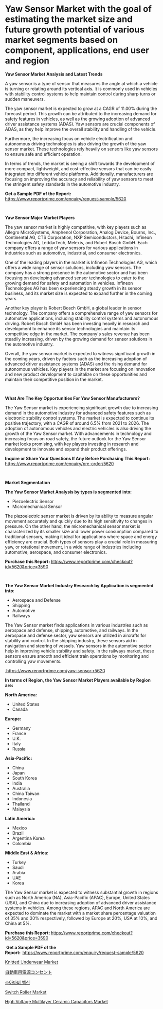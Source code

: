 <p><h1>Yaw Sensor Market with the goal of estimating the market size and future growth potential of various market segments based on component, applications, end user and region</h1></p><p><strong>Yaw Sensor Market Analysis and Latest Trends</strong></p>
<p><p>A yaw sensor is a type of sensor that measures the angle at which a vehicle is turning or rotating around its vertical axis. It is commonly used in vehicles with stability control systems to help maintain control during sharp turns or sudden maneuvers.</p><p>The yaw sensor market is expected to grow at a CAGR of 11.00% during the forecast period. This growth can be attributed to the increasing demand for safety features in vehicles, as well as the growing adoption of advanced driver assistance systems (ADAS). Yaw sensors are crucial components of ADAS, as they help improve the overall stability and handling of the vehicle.</p><p>Furthermore, the increasing focus on vehicle electrification and autonomous driving technologies is also driving the growth of the yaw sensor market. These technologies rely heavily on sensors like yaw sensors to ensure safe and efficient operation.</p><p>In terms of trends, the market is seeing a shift towards the development of more compact, lightweight, and cost-effective sensors that can be easily integrated into different vehicle platforms. Additionally, manufacturers are focusing on improving the accuracy and reliability of yaw sensors to meet the stringent safety standards in the automotive industry.</p></p>
<p><strong>Get a Sample PDF of the Report:&nbsp;</strong> <a href="https://www.reportprime.com/enquiry/request-sample/5620">https://www.reportprime.com/enquiry/request-sample/5620</a></p>
<p>&nbsp;</p>
<p><strong>Yaw Sensor Major Market Players</strong></p>
<p><p>The yaw sensor market is highly competitive, with key players such as Allegro MicroSystems, Amphenol Corporation, Analog Device, Bourns, Inc., Continental AG, CTS Corporation, NXP Semiconductors, Hitachi, Infineon Technologies AG, LeddarTech, Melexis, and Robert Bosch GmbH. Each company offers a range of yaw sensors for various applications in industries such as automotive, industrial, and consumer electronics.</p><p>One of the leading players in the market is Infineon Technologies AG, which offers a wide range of sensor solutions, including yaw sensors. The company has a strong presence in the automotive sector and has been focusing on developing advanced sensor technologies to cater to the growing demand for safety and automation in vehicles. Infineon Technologies AG has been experiencing steady growth in its sensor business, and its market size is expected to expand further in the coming years.</p><p>Another key player is Robert Bosch GmbH, a global leader in sensor technology. The company offers a comprehensive range of yaw sensors for automotive applications, including stability control systems and autonomous driving. Robert Bosch GmbH has been investing heavily in research and development to enhance its sensor technologies and maintain its competitive edge in the market. The company's sales revenue has been steadily increasing, driven by the growing demand for sensor solutions in the automotive industry.</p><p>Overall, the yaw sensor market is expected to witness significant growth in the coming years, driven by factors such as the increasing adoption of advanced driver assistance systems (ADAS) and the rising demand for autonomous vehicles. Key players in the market are focusing on innovation and new product development to capitalize on these opportunities and maintain their competitive position in the market.</p></p>
<p>&nbsp;</p>
<p><strong>What Are The Key Opportunities For Yaw Sensor Manufacturers?</strong></p>
<p><p>The Yaw Sensor market is experiencing significant growth due to increasing demand in the automotive industry for advanced safety features such as electronic stability control systems. The market is expected to continue its positive trajectory, with a CAGR of around 6.5% from 2021 to 2026. The adoption of autonomous vehicles and electric vehicles is also driving the growth of the Yaw Sensor market. With advancements in technology and increasing focus on road safety, the future outlook for the Yaw Sensor market looks promising, with key players investing in research and development to innovate and expand their product offerings.</p></p>
<p><strong>Inquire or Share Your Questions If Any Before Purchasing This Report:</strong> <a href="https://www.reportprime.com/enquiry/pre-order/5620">https://www.reportprime.com/enquiry/pre-order/5620</a></p>
<p>&nbsp;</p>
<p><strong>Market Segmentation</strong></p>
<p><strong>The Yaw Sensor Market Analysis by types is segmented into:</strong></p>
<p><ul><li>Piezoelectric Sensor</li><li>Micromechanical Sensor</li></ul></p>
<p><p>The piezoelectric sensor market is driven by its ability to measure angular movement accurately and quickly due to its high sensitivity to changes in pressure. On the other hand, the micromechanical sensor market is characterized by its smaller size and lower power consumption compared to traditional sensors, making it ideal for applications where space and energy efficiency are crucial. Both types of sensors play a crucial role in measuring yaw, or rotational movement, in a wide range of industries including automotive, aerospace, and consumer electronics.</p></p>
<p><strong>Purchase this Report:&nbsp;</strong><a href="https://www.reportprime.com/checkout?id=5620&price=3590">https://www.reportprime.com/checkout?id=5620&price=3590</a></p>
<p>&nbsp;</p>
<p><strong>The Yaw Sensor Market Industry Research by Application is segmented into:</strong></p>
<p><ul><li>Aerospace and Defense</li><li>Shipping</li><li>Automotive</li><li>Railways</li></ul></p>
<p><p>The Yaw Sensor market finds applications in various industries such as aerospace and defense, shipping, automotive, and railways. In the aerospace and defense sector, yaw sensors are utilized in aircrafts for stability and control. In the shipping industry, these sensors aid in navigation and steering of vessels. Yaw sensors in the automotive sector help in improving vehicle stability and safety. In the railways market, these sensors ensure smooth and efficient train operations by monitoring and controlling yaw movements.</p></p>
<p><a href="https://www.reportprime.com/yaw-sensor-r5620">&nbsp;https://www.reportprime.com/yaw-sensor-r5620</a></p>
<p><strong>In terms of Region, the Yaw Sensor Market Players available by Region are:</strong></p>
<p>
    <p> <strong> North America: </strong>
        <ul>
            <li>United States</li>
            <li>Canada</li>
        </ul>
        </p> 
    <p> <strong> Europe: </strong>
        <ul>
            <li>Germany</li>
            <li>France</li>
            <li>U.K.</li>
            <li>Italy</li>
            <li>Russia</li>
        </ul>
        </p> 
    <p> <strong> Asia-Pacific: </strong>
        <ul>
            <li>China</li>
            <li>Japan</li>
            <li>South Korea</li>
            <li>India</li>
            <li>Australia</li>
            <li>China Taiwan</li>
            <li>Indonesia</li>
            <li>Thailand</li>
            <li>Malaysia</li>
        </ul>
        </p> 
    <p> <strong> Latin America: </strong>
        <ul>
            <li>Mexico</li>
            <li>Brazil</li>
            <li>Argentina Korea</li>
            <li>Colombia</li>
        </ul>
        </p> 
    <p> <strong> Middle East & Africa: </strong>
        <ul>
            <li>Turkey</li>
            <li>Saudi</li>
            <li>Arabia</li>
            <li>UAE</li>
            <li>Korea</li>
        </ul>
    </p>
    </p>
<p><p>The Yaw Sensor market is expected to witness substantial growth in regions such as North America (NA), Asia-Pacific (APAC), Europe, United States (USA), and China due to increasing adoption of advanced driver assistance systems in vehicles. Among these regions, APAC and North America are expected to dominate the market with a market share percentage valuation of 35% and 30% respectively, followed by Europe at 20%, USA at 10%, and China at 5%.</p></p>
<p><strong>Purchase this Report: </strong><a href="https://www.reportprime.com/checkout?id=5620&price=3590">https://www.reportprime.com/checkout?id=5620&price=3590</a></p>
<p>&nbsp;<strong>Get a Sample PDF of the Report:&nbsp;&nbsp;</strong><a href="https://www.reportprime.com/enquiry/request-sample/5620">https://www.reportprime.com/enquiry/request-sample/5620</a></p>
<p><strong></strong></p>
<p><p><a href="https://issuu.com/reportprime-2/docs/knitted-underwear-market-size-2030.pptx">Knitted Underwear Market</a></p><p><a href="https://github.com/ReyesKohler20231/Market-Research-Report-List-1/blob/main/177959174299.md">自動車用電源コンセント</a></p><p><a href="https://github.com/Elenrrera7685/Market-Research-Report-List-1/blob/main/784634670839.md">소아마비 백신</a></p><p><a href="https://www.linkedin.com/pulse/switch-roller-market-trends-analysis-forecasted-period-2024-2031-llqye">Switch Roller Market</a></p><p><a href="https://www.linkedin.com/pulse/high-voltage-multilayer-ceramic-capacitors-market-analysis-its-xzikf">High Voltage Multilayer Ceramic Capacitors Market</a></p></p>
